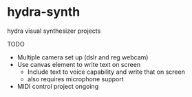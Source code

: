 # hydra-synth
hydra visual synthesizer projects

TODO
- Multiple camera set up (dslr and reg webcam)
- Use canvas element to write text on screen
    - Include text to voice capability and write that on screen
    - also requires microphone support
- MIDI control project ongoing
